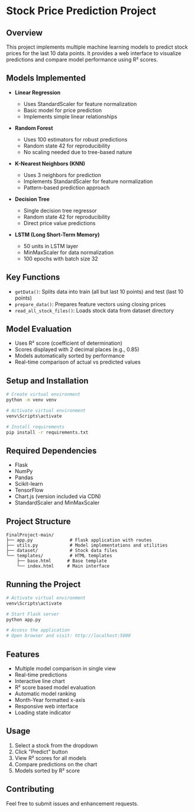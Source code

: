 # Stock Price Prediction Project

## Overview
This project implements multiple machine learning models to predict stock prices for the last 10 data points. It provides a web interface to visualize predictions and compare model performance using R² scores.

## Models Implemented
- **Linear Regression**
  - Uses StandardScaler for feature normalization
  - Basic model for price prediction
  - Implements simple linear relationships

- **Random Forest**
  - Uses 100 estimators for robust predictions
  - Random state 42 for reproducibility
  - No scaling needed due to tree-based nature

- **K-Nearest Neighbors (KNN)**
  - Uses 3 neighbors for prediction
  - Implements StandardScaler for feature normalization
  - Pattern-based prediction approach

- **Decision Tree**
  - Single decision tree regressor
  - Random state 42 for reproducibility
  - Direct price value predictions

- **LSTM (Long Short-Term Memory)**
  - 50 units in LSTM layer
  - MinMaxScaler for data normalization
  - 100 epochs with batch size 32

## Key Functions
- `getData()`: Splits data into train (all but last 10 points) and test (last 10 points)
- `prepare_data()`: Prepares feature vectors using closing prices
- `read_all_stock_files()`: Loads stock data from dataset directory

## Model Evaluation
- Uses R² score (coefficient of determination)
- Scores displayed with 2 decimal places (e.g., 0.85)
- Models automatically sorted by performance
- Real-time comparison of actual vs predicted values

## Setup and Installation
```bash
# Create virtual environment
python -m venv venv

# Activate virtual environment
venv\Scripts\activate

# Install requirements
pip install -r requirements.txt
```

## Required Dependencies
- Flask
- NumPy
- Pandas
- Scikit-learn
- TensorFlow
- Chart.js (version included via CDN)
- StandardScaler and MinMaxScaler

## Project Structure
```
FinalProject-main/
├── app.py              # Flask application with routes
├── utils.py            # Model implementations and utilities
├── dataset/            # Stock data files
└── templates/          # HTML templates
    ├── base.html      # Base template
    └── index.html     # Main interface
```

## Running the Project
```bash
# Activate virtual environment
venv\Scripts\activate

# Start Flask server
python app.py

# Access the application
# Open browser and visit: http://localhost:5000
```

## Features
- Multiple model comparison in single view
- Real-time predictions
- Interactive line chart
- R² score based model evaluation
- Automatic model ranking
- Month-Year formatted x-axis
- Responsive web interface
- Loading state indicator

## Usage
1. Select a stock from the dropdown
2. Click "Predict" button
3. View R² scores for all models
4. Compare predictions on the chart
5. Models sorted by R² score

## Contributing
Feel free to submit issues and enhancement requests.